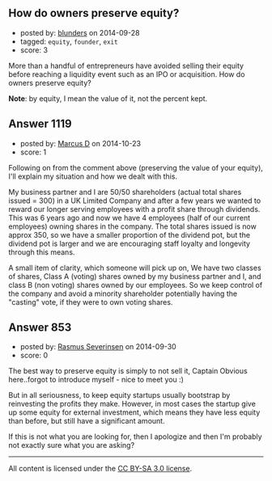 ## How do owners preserve equity?

- posted by: [blunders](https://stackexchange.com/users/216182/blunders) on 2014-09-28
- tagged: `equity`, `founder`, `exit`
- score: 3

More than a handful of entrepreneurs have avoided selling their equity before reaching a liquidity event such as an IPO or acquisition. How do owners preserve equity?

**Note**: by equity, I mean the value of it, not the percent kept.


## Answer 1119

- posted by: [Marcus D](https://stackexchange.com/users/258531/marcus-d) on 2014-10-23
- score: 1

Following on from the comment above (preserving the value of your equity), I'll explain my situation and how we dealt with this. 

My business partner and I are 50/50 shareholders (actual total shares issued = 300) in a UK Limited Company and after a few years we wanted to reward our longer serving employees with a profit share through dividends. This was 6 years ago and now we have 4 employees (half of our current employees) owning shares in the company. The total shares issued is now approx 350, so we have a smaller proportion of the dividend pot, but the dividend pot is larger and we are encouraging staff loyalty and longevity through this means.

A small item of clarity, which someone will pick up on, We have two classes of shares, Class A (voting) shares owned by my business partner and I, and class B (non voting) shares owned by our employees. So we keep control of the company and avoid a minority shareholder potentially having the "casting" vote, if they were to own voting shares.


## Answer 853

- posted by: [Rasmus Severinsen](https://stackexchange.com/users/5103633/rasmus-severinsen) on 2014-09-30
- score: 0

The best way to preserve equity is simply to not sell it, Captain Obvious here..forgot to introduce myself -  nice to meet you :)

But in all seriousness, to keep equity startups usually bootstrap by reinvesting the profits they make. However, in most cases the startup give up some equity for external investment, which means they have less equity than before, but still have a significant amount. 

If this is not what you are looking for, then I apologize and then I'm probably not exactly sure what you are asking?



---

All content is licensed under the [CC BY-SA 3.0 license](https://creativecommons.org/licenses/by-sa/3.0/).
